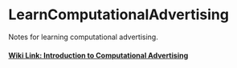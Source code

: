 # LearnComputationalAdvertising

Notes for learning computational advertising.


#### [Wiki Link: Introduction to Computational Advertising](https://github.com/Teisei/LearnComputationalAdvertising/wiki)
